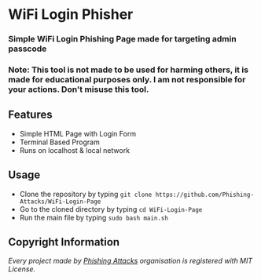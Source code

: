 # WiFi Login Phisher
### Simple WiFi Login Phishing Page made for targeting  admin passcode

### Note: This tool is not made to be used for harming others, it is made for educational purposes only. I am not responsible for your actions. Don't misuse this tool.

## Features

 - Simple HTML Page with Login Form
 - Terminal Based Program
 - Runs on localhost & local network
 
## Usage
 - Clone the repository by typing `git clone https://github.com/Phishing-Attacks/WiFi-Login-Page`
 - Go to the cloned directory by typing `cd WiFi-Login-Page`
 - Run the main file by typing `sudo bash main.sh`

## Copyright Information
*Every project made by [Phishing Attacks](https://github.com/Phishing-Attacks) organisation is registered with MIT License.*
